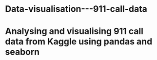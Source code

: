 # Data-visualisation---911-call-data
# Analysing and visualising 911 call data from Kaggle using pandas and seaborn
